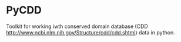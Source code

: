 PyCDD
=====

  Toolkit for working iwth conserved domain database (CDD http://www.ncbi.nlm.nih.gov/Structure/cdd/cdd.shtml) data in python.